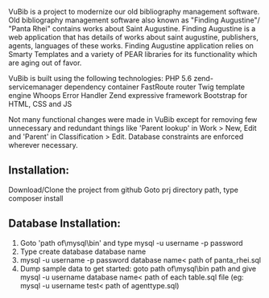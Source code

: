 VuBib is a project to modernize our old bibliography management software. Old bibliography management software also known as "Finding Augustine"/
"Panta Rhei" contains works about Saint Augustine. Finding Augustine is a web application that has details of works about saint augustine, 
publishers, agents, languages of these works. Finding Augustine application relies on Smarty Templates and a variety of 
PEAR libraries for its functionality which are aging out of favor. 

VuBib is built using the following technologies:
PHP 5.6
zend-servicemanager dependency container
FastRoute router
Twig template engine
Whoops Error Handler
Zend expressive framework
Bootstrap for HTML, CSS and JS

Not many functional changes were made in VuBib except for removing few unnecessary and redundant things like 'Parent lookup' in Work > New, Edit 
and 'Parent' in Classification > Edit. Database constraints are enforced wherever necessary.

Installation:
-------------
Download/Clone the project from github
Goto prj directory path, type composer install

Database Installation:
------------------------
1. Goto 'path of\mysql\bin' and type mysql -u username -p password
2. Type create database database name
3. mysql -u username -p password database name< path of panta_rhei.sql
4. Dump sample data to get started: goto path of\mysql\bin path and give mysql -u username database name< path of each table.sql file
   (eg: mysql -u username test< path of agenttype.sql)
